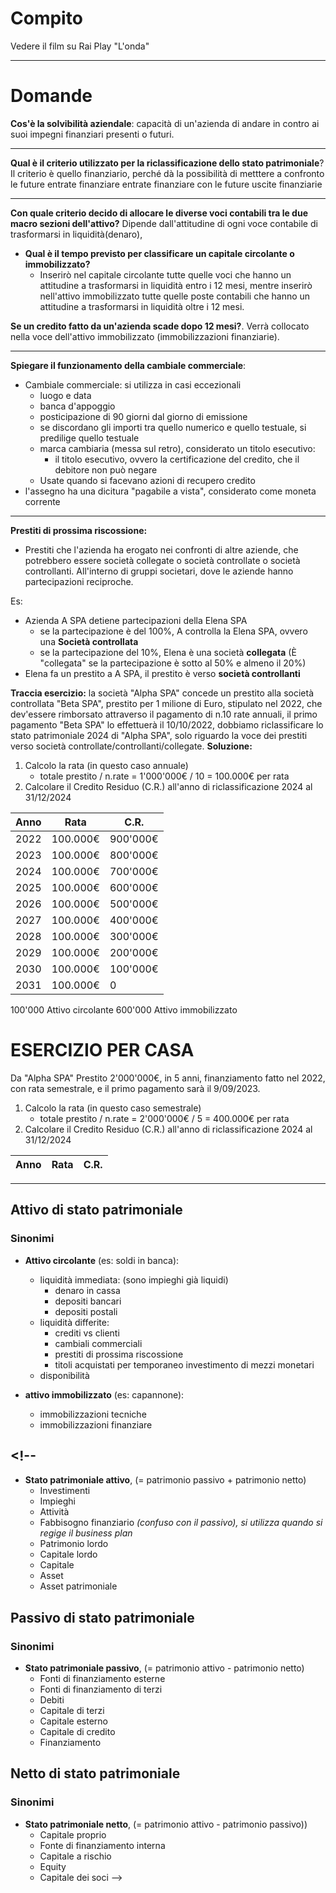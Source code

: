 # Compito

Vedere il film su Rai Play "L'onda"

---

# Domande

**Cos'è la solvibilità aziendale**: capacità di un'azienda di andare in contro ai suoi impegni finanziari presenti o futuri.

---

**Qual è il criterio utilizzato per la riclassificazione dello stato patrimoniale**? Il criterio è quello finanziario, perché dà la possibilità di metttere a confronto le future entrate finanziare entrate finanziare con le future uscite finanziarie

---

**Con quale criterio decido di allocare le diverse voci contabili tra le due macro sezioni dell'attivo?** Dipende dall'attitudine di ogni voce contabile di trasformarsi in liquidità(denaro),

- **Qual è il tempo previsto per classificare un capitale circolante o immobilizzato?**
  - Inserirò nel capitale circolante tutte quelle voci che hanno un attitudine a trasformarsi in liquidità entro i 12 mesi, mentre inserirò nell'attivo immobilizzato tutte quelle poste contabili che hanno un attitudine a trasformarsi in liquidità oltre i 12 mesi.

**Se un credito fatto da un'azienda scade dopo 12 mesi?**. Verrà collocato nella voce dell'attivo immobilizzato (immobilizzazioni finanziarie).

---

**Spiegare il funzionamento della cambiale commerciale**:

- Cambiale commerciale: si utilizza in casi eccezionali
  - luogo e data
  - banca d'appoggio
  - posticipazione di 90 giorni dal giorno di emissione
  - se discordano gli importi tra quello numerico e quello testuale, si predilige quello testuale
  - marca cambiaria (messa sul retro), considerato un titolo esecutivo:
    - il titolo esecutivo, ovvero la certificazione del credito, che il debitore non può negare
  - Usate quando si facevano azioni di recupero credito
- l'assegno ha una dicitura "pagabile a vista", considerato come moneta corrente

---

**Prestiti di prossima riscossione:**

- Prestiti che l'azienda ha erogato nei confronti di altre aziende, che potrebbero essere società collegate o società controllate o società controllanti. All'interno di gruppi societari, dove le aziende hanno partecipazioni reciproche.

Es:

- Azienda A SPA detiene partecipazioni della Elena SPA
  - se la partecipazione è del 100%, A controlla la Elena SPA, ovvero una **Società controllata**
  - se la partecipazione del 10%, Elena è una società **collegata** (È "collegata" se la partecipazione è sotto al 50% e almeno il 20%)
- Elena fa un prestito a A SPA, il prestito è verso **società controllanti**

**Traccia esercizio:** la società "Alpha SPA" concede un prestito alla società controllata "Beta SPA", prestito per 1 milione di Euro, stipulato nel 2022, che dev'essere rimborsato attraverso il pagamento di n.10 rate annuali, il primo pagamento "Beta SPA" lo effettuerà il 10/10/2022, dobbiamo riclassificare lo stato patrimoniale 2024 di "Alpha SPA", solo riguardo la voce dei prestiti verso società controllate/controllanti/collegate.
**Soluzione:**

1. Calcolo la rata (in questo caso annuale)
   - totale prestito / n.rate = 1'000'000€ / 10 = 100.000€ per rata
2. Calcolare il Credito Residuo (C.R.) all'anno di riclassificazione 2024 al 31/12/2024

| Anno | Rata     | C.R.     |
| ---- | -------- | -------- |
| 2022 | 100.000€ | 900'000€ |
| 2023 | 100.000€ | 800'000€ |
| 2024 | 100.000€ | 700'000€ |
| 2025 | 100.000€ | 600'000€ |
| 2026 | 100.000€ | 500'000€ |
| 2027 | 100.000€ | 400'000€ |
| 2028 | 100.000€ | 300'000€ |
| 2029 | 100.000€ | 200'000€ |
| 2030 | 100.000€ | 100'000€ |
| 2031 | 100.000€ | 0        |

100'000 Attivo circolante
600'000 Attivo immobilizzato


# ESERCIZIO PER CASA 

Da "Alpha SPA" Prestito 2'000'000€, in 5 anni, finanziamento fatto nel 2022, con rata semestrale, e il primo pagamento sarà il 9/09/2023.
1. Calcolo la rata (in questo caso semestrale)
    - totale prestito / n.rate = 2'000'000€ / 5 = 400.000€ per rata
2. Calcolare il Credito Residuo (C.R.) all'anno di riclassificazione 2024 al 31/12/2024

| Anno | Rata     | C.R.     |
| ---- | -------- | -------- |
---

## Attivo di stato patrimoniale

### Sinonimi

- **Attivo circolante** (es: soldi in banca):

  - liquidità immediata: (sono impieghi già liquidi)
    - denaro in cassa
    - depositi bancari
    - depositi postali
  - liquidità differite:
    - crediti vs clienti
    - cambiali commerciali
    - prestiti di prossima riscossione
    - titoli acquistati per temporaneo investimento di mezzi monetari
  - disponibilità

- **attivo immobilizzato** (es: capannone):
  - immobilizzazioni tecniche
  - immobilizzazioni finanziare

## <!--

- **Stato patrimoniale attivo**, (= patrimonio passivo + patrimonio netto)
  - Investimenti
  - Impieghi
  - Attività
  - Fabbisogno finanziario _(confuso con il passivo), si utilizza quando si regige il business plan_
  - Patrimonio lordo
  - Capitale lordo
  - Capitale
  - Asset
  - Asset patrimoniale

## Passivo di stato patrimoniale

### Sinonimi

- **Stato patrimoniale passivo**, (= patrimonio attivo - patrimonio netto)
  - Fonti di finanziamento esterne
  - Fonti di finanziamento di terzi
  - Debiti
  - Capitale di terzi
  - Capitale esterno
  - Capitale di credito
  - Finanziamento

## Netto di stato patrimoniale

### Sinonimi

- **Stato patrimoniale netto**, (= patrimonio attivo - patrimonio passivo))
  - Capitale proprio
  - Fonte di finanziamento interna
  - Capitale a rischio
  - Equity
  - Capitale dei soci -->
